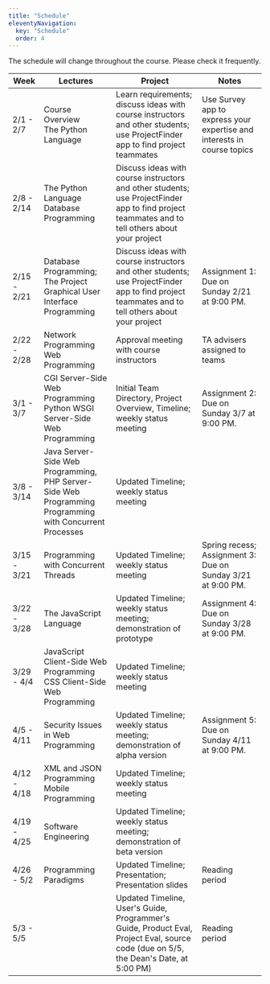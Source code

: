 ```yaml
---
title: "Schedule"
eleventyNavigation:
  key: "Schedule"
  order: 4
---
```


The schedule will change throughout the course. Please check it frequently.

| Week | Lectures | Project | Notes |
| ---- | ---------| --------| ------|
| 2/1 - 2/7 | Course Overview <br/> The Python Language | Learn requirements; discuss ideas with course instructors and other students; use ProjectFinder app to find project teammates | Use Survey app to express your expertise and interests in course topics |
| 2/8 - 2/14 | The Python Language <br/> Database Programming | Discuss ideas with course instructors and other students; use ProjectFinder app to find project teammates and to tell others about your project | |
| 2/15 - 2/21 | Database Programming; The Project <br/> Graphical User Interface Programming | Discuss ideas with course instructors and other students; use ProjectFinder app to find project teammates and to tell others about your project | Assignment 1: Due on Sunday 2/21 at 9:00 PM. |
| 2/22 - 2/28 | Network Programming <br/>Web Programming | Approval meeting with course instructors | TA advisers assigned to teams |
| 3/1 - 3/7 | CGI Server-Side Web Programming <br/> Python WSGI Server-Side Web Programming | Initial Team Directory, Project Overview, Timeline; weekly status meeting | Assignment 2: Due on Sunday 3/7 at 9:00 PM. |
| 3/8 - 3/14 | Java Server-Side Web Programming, PHP Server-Side Web Programming <br/> Programming with Concurrent Processes | Updated Timeline; weekly status meeting | |
| 3/15 - 3/21 | Programming with Concurrent Threads | Updated Timeline; weekly status meeting | Spring recess; Assignment 3: Due on Sunday 3/21 at 9:00 PM. |
| 3/22 - 3/28 | The JavaScript Language | Updated Timeline; weekly status meeting; demonstration of prototype | Assignment 4: Due on Sunday 3/28 at 9:00 PM. |
| 3/29 - 4/4 | JavaScript Client-Side Web Programming <br/> CSS Client-Side Web Programming | Updated Timeline; weekly status meeting | |
| 4/5 - 4/11 | Security Issues in Web Programming | Updated Timeline; weekly status meeting; demonstration of alpha version | Assignment 5: Due on Sunday 4/11 at 9:00 PM. |
| 4/12 - 4/18 | XML and JSON Programming <br/> Mobile Programming | Updated Timeline; weekly status meeting | |
| 4/19 - 4/25 | Software Engineering | Updated Timeline; weekly status meeting; demonstration of beta version | |
| 4/26 - 5/2 | Programming Paradigms | Updated Timeline; Presentation; Presentation slides | Reading period |
| 5/3 - 5/5 | | Updated Timeline, User's Guide, Programmer's Guide, Product Eval, Project Eval, source code (due on 5/5, the Dean's Date, at 5:00 PM) | Reading period |
